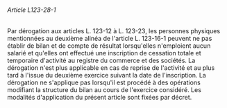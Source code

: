 ###### Article L123-28-1

Par dérogation aux articles L. 123-12 à L. 123-23, les personnes physiques mentionnées au deuxième alinéa de l'article L. 123-16-1 peuvent ne pas établir de bilan et de compte de résultat lorsqu'elles n'emploient aucun salarié et qu'elles ont effectué une inscription de cessation totale et temporaire d'activité au registre du commerce et des sociétés. La dérogation n'est plus applicable en cas de reprise de l'activité et au plus tard à l'issue du deuxième exercice suivant la date de l'inscription. La dérogation ne s'applique pas lorsqu'il est procédé à des opérations modifiant la structure du bilan au cours de l'exercice considéré. Les modalités d'application du présent article sont fixées par décret.

